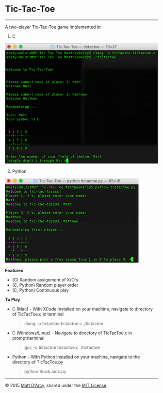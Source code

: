 # Tic-Tac-Toe

---

A two-player Tic-Tac-Toe game implemented in:
1. C

![](raw/c_tictactoe.png "Tic-Tac-Toe in C")

2. Python

![](raw/python_tictactoe.png "Tic-Taco-Tssssss in Python")

**Features**

* (C) Random assignment of X/O's
* (C, Python) Random player order
* (C, Python) Continuous play

**To Play**

* C (Mac) - With XCode installed on your machine, navigate to directory of TicTacToe.c in terminal
  > clang -o tictactoe tictactoe.c
  > ./tictactoe

* C (Windows/Linux) - Navigate to directory of TicTacToe.c in prompt/terminal
  > gcc -o tictactoe tictactoe.c
  > ./tictactoe

* Python - With Python installed on your machine, navigate to the directory of TicTacToe.py
  > python BlackJack.py

---

© 2015 [Matt D'Arcy](http://linkedin.mathewdarcy.com), shared under the [MIT License](http://www.opensource.org/licenses/MIT).
